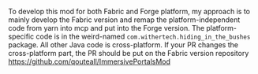 To develop this mod for both Fabric and Forge platform, my approach is to mainly develop the Fabric version and
 remap the platform-independent code from yarn into mcp and put into the Forge version.
The platform-specific code is in the weird-named `com.withertech.hiding_in_the_bushes` package. All other Java code is cross-platform.
If your PR changes the cross-platform part, the PR should be put on the Fabric version repository https://github.com/qouteall/ImmersivePortalsMod
